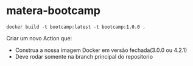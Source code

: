 # matera-bootcamp

`docker build -t bootcamp:latest -t bootcamp:1.0.0 .`

Criar um novo Action que:
 - Construa a nossa imagem Docker em versão fechada(3.0.0 ou 4.2.1)
 - Deve rodar somente na branch principal do repositorio

